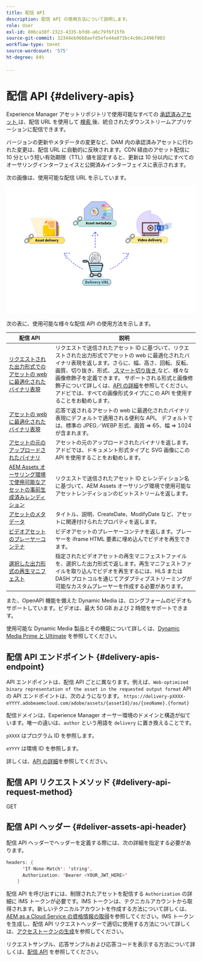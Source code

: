 ```yaml
---
title: 配信 API
description: 配信 API の使用方法について説明します。
role: User
exl-id: 806ca38f-2323-4335-bfd8-a6c79f6f15fb
source-git-commit: 32344eb9668aefd5efe44a073bc4c66c2496f003
workflow-type: tm+mt
source-wordcount: '575'
ht-degree: 84%

---
```


# 配信 API {#delivery-apis}

Experience Manager アセットリポジトリで使用可能なすべての [ 承認済みアセット ](approve-assets.md) は、配信 URL を使用して [ 検索 ](search-assets-api.md) 後、統合されたダウンストリームアプリケーションに配信できます。

バージョンの更新やメタデータの変更など、DAM 内の承認済みアセットに行われた変更は、配信 URL に自動的に反映されます。CDN 経由のアセット配信に 10 分という短い有効期限（TTL）値を設定すると、更新は 10 分以内にすべてのオーサリングインターフェイスと公開済みインターフェイスに表示されます。

次の画像は、使用可能な配信 URL を示しています。

![配信 API](assets/delivery-url.png)

次の表に、使用可能な様々な配信 API の使用方法を示します。

| 配信 API | 説明 |
|---|---|
| [リクエストされた出力形式でのアセットの web に最適化されたバイナリ表現](https://developer.adobe.com/experience-cloud/experience-manager-apis/api/stable/assets/delivery/#operation/getAssetSeoFormat) | リクエストで送信されたアセット ID に基づいて、リクエストされた出力形式でアセットの web に最適化されたバイナリ表現を返します。さらに、幅、高さ、回転、反転、画質、切り抜き、形式、[ スマート切り抜き ](/help/assets/dynamic-media/image-profiles.md) など、様々な画像修飾子を定義できます。 サポートされる形式と画像修飾子について詳しくは、[API の詳細](https://developer.adobe.com/experience-cloud/experience-manager-apis/api/stable/assets/delivery/#operation/getAssetSeoFormat)を参照してください。<br>アドビでは、すべての画像形式タイプにこの API を使用することをお勧めします。 |
| [アセットの web に最適化されたバイナリ表現](https://developer.adobe.com/experience-cloud/experience-manager-apis/api/stable/assets/delivery/#operation/getAsset) | 応答で返されるアセットの web に最適化されたバイナリ表現にデフォルトで適用される便利な API。 デフォルトでは、標準の JPEG／WEBP 形式、画質 => 65、幅 => 1024 が含まれます。 |
| [アセットの元のアップロードされたバイナリ](https://developer.adobe.com/experience-cloud/experience-manager-apis/api/stable/assets/delivery/#operation/getAssetOriginal) | アセットの元のアップロードされたバイナリを返します。アドビでは、ドキュメント形式タイプと SVG 画像にこの API を使用することをお勧めします。 |
| [AEM Assets オーサリング環境で使用可能なアセットの事前生成済みレンディション](https://developer.adobe.com/experience-cloud/experience-manager-apis/api/stable/assets/delivery/#operation/getAssetRendition) | リクエストで送信されたアセット ID とレンディション名に基づいて、AEM Assets オーサリング環境で使用可能なアセットレンディションのビットストリームを返します。 |
| [アセットのメタデータ](https://developer.adobe.com/experience-cloud/experience-manager-apis/api/stable/assets/delivery/#operation/getAssetMetadata) | タイトル、説明、CreateDate、ModifyDate など、アセットに関連付けられたプロパティを返します。 |
| [ビデオアセットのプレーヤーコンテナ](https://developer.adobe.com/experience-cloud/experience-manager-apis/api/stable/assets/delivery/#operation/videoPlayerDelivery) | ビデオアセットのプレーヤーコンテナを返します。プレーヤーを iframe HTML 要素に埋め込んでビデオを再生できます。 |
| [選択した出力形式の再生マニフェスト](https://developer.adobe.com/experience-cloud/experience-manager-apis/api/stable/assets/delivery/#operation/videoManifestDelivery) | 指定されたビデオアセットの再生マニフェストファイルを、選択した出力形式で返します。再生マニフェストファイルを取り込んでビデオを再生するには、HLS または DASH プロトコルを通じてアダプティブストリーミングが可能なカスタムプレーヤーを作成する必要があります。 |

また、OpenAPI 機能を備えた Dynamic Media は、ロングフォームのビデオもサポートしています。ビデオは、最大 50 GB および 2 時間をサポートできます。

使用可能な Dynamic Media 製品とその機能について詳しくは、[Dynamic Media Prime と Ultimate](/help/assets/dynamic-media/dm-prime-ultimate.md) を参照してください。

## 配信 API エンドポイント {#delivery-apis-endpoint}

API エンドポイントは、配信 API ごとに異なります。例えば、`Web-optimized binary representation of the asset in the requested output format` API の API エンドポイントは、次のようになります。
`https://delivery-pXXXX-eYYYY.adobeaemcloud.com/adobe/assets/{assetId}/as/{seoName}.{format}`

配信ドメインは、Experience Manager オーサー環境のドメインと構造が似ています。唯一の違いは、`author` という用語を `delivery` に置き換えることです。

`pXXXX` はプログラム ID を参照します。

`eYYYY` は環境 ID を参照します。

詳しくは、[API の詳細](https://developer.adobe.com/experience-cloud/experience-manager-apis/api/stable/assets/delivery/#tag/Assets)を参照してください。

## 配信 API リクエストメソッド {#delivery-api-request-method}

GET

## 配信 API ヘッダー {#deliver-assets-api-header}

配信 API ヘッダーでヘッダーを定義する際には、次の詳細を指定する必要があります。

```java
headers: {
      'If-None-Match': 'string',
      Authorization: 'Bearer <YOUR_JWT_HERE>'
    }
```

配信 API を呼び出すには、制限されたアセットを配信する `Authorization` の詳細に IMS トークンが必要です。IMS トークンは、テクニカルアカウントから取得されます。新しいテクニカルアカウントを作成する方法について詳しくは、[AEM as a Cloud Service の資格情報の取得](https://experienceleague.adobe.com/en/docs/experience-manager-cloud-service/content/implementing/developing/generating-access-tokens-for-server-side-apis)を参照してください。IMS トークンを生成し、配信 API リクエストヘッダーで適切に使用する方法について詳しくは、[アクセストークンの生成](https://experienceleague.adobe.com/en/docs/experience-manager-cloud-service/content/implementing/developing/generating-access-tokens-for-server-side-apis)を参照してください。


リクエストサンプル、応答サンプルおよび応答コードを表示する方法について詳しくは、[配信 API](https://developer.adobe.com/experience-cloud/experience-manager-apis/api/stable/assets/delivery/#operation/getAssetSeoFormat) を参照してください。
